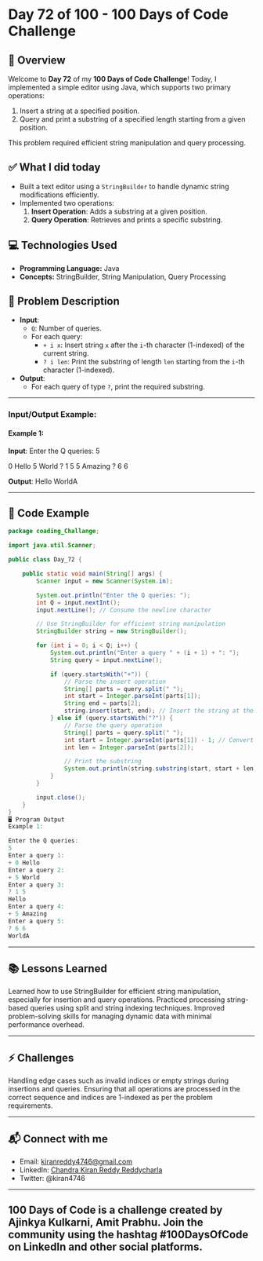 # Day 72 of 100 - 100 Days of Code Challenge

## 📝 Overview
Welcome to **Day 72** of my **100 Days of Code Challenge**! Today, I implemented a simple editor using Java, which supports two primary operations:
1. Insert a string at a specified position.
2. Query and print a substring of a specified length starting from a given position.

This problem required efficient string manipulation and query processing.

## ✅ What I did today
- Built a text editor using a `StringBuilder` to handle dynamic string modifications efficiently.
- Implemented two operations:
  1. **Insert Operation**: Adds a substring at a given position.
  2. **Query Operation**: Retrieves and prints a specific substring.

## 💻 Technologies Used
- **Programming Language:** Java
- **Concepts:** StringBuilder, String Manipulation, Query Processing

## 📖 Problem Description
- **Input**:
  - `Q`: Number of queries.
  - For each query:
    - `+ i x`: Insert string `x` after the `i`-th character (1-indexed) of the current string.
    - `? i len`: Print the substring of length `len` starting from the `i`-th character (1-indexed).
- **Output**:
  - For each query of type `?`, print the required substring.

---

### Input/Output Example:

#### Example 1:
**Input**:
Enter the Q queries: 5

0 Hello
5 World ? 1 5
5 Amazing ? 6 6


**Output**:
Hello WorldA


---

## 📝 Code Example

```java
package coading_Challange;

import java.util.Scanner;

public class Day_72 {

    public static void main(String[] args) {
        Scanner input = new Scanner(System.in);

        System.out.println("Enter the Q queries: ");
        int Q = input.nextInt();
        input.nextLine(); // Consume the newline character

        // Use StringBuilder for efficient string manipulation
        StringBuilder string = new StringBuilder();

        for (int i = 0; i < Q; i++) {
            System.out.println("Enter a query " + (i + 1) + ": ");
            String query = input.nextLine();

            if (query.startsWith("+")) {
                // Parse the insert operation
                String[] parts = query.split(" ");
                int start = Integer.parseInt(parts[1]);
                String end = parts[2];
                string.insert(start, end); // Insert the string at the specified position
            } else if (query.startsWith("?")) {
                // Parse the query operation
                String[] parts = query.split(" ");
                int start = Integer.parseInt(parts[1]) - 1; // Convert to 0-indexed
                int len = Integer.parseInt(parts[2]);

                // Print the substring
                System.out.println(string.substring(start, start + len));
            }
        }

        input.close();
    }
}
🖥️ Program Output
Example 1:

Enter the Q queries:
5
Enter a query 1: 
+ 0 Hello
Enter a query 2: 
+ 5 World
Enter a query 3: 
? 1 5
Hello
Enter a query 4: 
+ 5 Amazing
Enter a query 5: 
? 6 6
WorldA
```
---
## 📚 Lessons Learned
Learned how to use StringBuilder for efficient string manipulation, especially for insertion and query operations.
Practiced processing string-based queries using split and string indexing techniques.
Improved problem-solving skills for managing dynamic data with minimal performance overhead.

---
## ⚡ Challenges
Handling edge cases such as invalid indices or empty strings during insertions and queries.
Ensuring that all operations are processed in the correct sequence and indices are 1-indexed as per the problem requirements.

---
## 📬 Connect with me
- Email: kiranreddy4746@gmail.com
- LinkedIn: [Chandra Kiran Reddy Reddycharla](https://www.linkedin.com/in/chandra-kiran-reddy-reddycharla-a9a746230/)
- Twitter: @kiran4746

--- 
## 100 Days of Code is a challenge created by Ajinkya Kulkarni, Amit Prabhu. Join the community using the hashtag #100DaysOfCode on LinkedIn and other social platforms.
